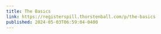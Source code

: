 ```yaml
---
title: The Basics
link: https://registerspill.thorstenball.com/p/the-basics
published: 2024-05-03T06:59:04-0400
---
```

